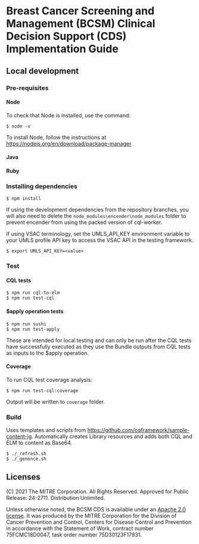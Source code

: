 # Breast Cancer Screening and Management (BCSM) Clinical Decision Support (CDS) Implementation Guide

## Local development

### Pre-requisites

#### Node

To check that Node is installed, use the command:

    $ node -v

To install Node, follow the instructions at https://nodejs.org/en/download/package-manager

#### Java

#### Ruby

### Installing dependencies

    $ npm install

If using the development dependencies from the repository branches, you will also need to delete the `node_modules\encender\node_modules` folder to prevent encender from using the packed version of cql-worker.    

If using VSAC terminology, set the UMLS_API_KEY environment variable to your UMLS profile API key to access the VSAC API in the testing framework.

    $ export UMLS_API_KEY=<value>

### Test

#### CQL tests

    $ npm run cql-to-elm
    $ npm run test-cql

#### $apply operation tests

    $ npm run sushi
    $ npm run test-apply

These are intended for local testing and can only be run after the CQL tests have successfully executed as they use the Bundle outputs from CQL tests as inputs to the $apply operation.

#### Coverage

To run CQL test coverage analysis:

    $ npm run test-cql:coverage

Output will be written to `coverage` folder.    

### Build

Uses templates and scripts from https://github.com/cqframework/sample-content-ig. Automatically creates Library resources and adds both CQL and ELM to content as Base64. 

    $ ./_refresh.sh
    $ ./_genonce.sh

## Licenses

(C) 2021 The MITRE Corporation. All Rights Reserved. Approved for Public Release: 24-2711. Distribution Unlimited.

Unless otherwise noted, the BCSM CDS is available under an [Apache 2.0 license](./LICENSE.txt). It was produced by the MITRE Corporation for the Division of Cancer Prevention and Control, Centers for Disease Control and Prevention in accordance with the Statement of Work, contract number 75FCMC18D0047, task order number 75D30123F17931.    
